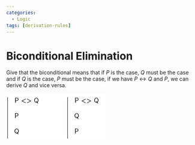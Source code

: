 ```yaml
---
categories:
  - Logic
tags: [derivation-rules]
---
```


# Biconditional Elimination

Give that the biconditional means that if $P$ is the case, $Q$ must be the case and if $Q$ is the case, $P$ must be the case, if we have $P \leftrightarrow Q$ and $P$, we can derive $Q$ and vice versa.

![](/img/biconditional-elim.png)
